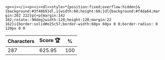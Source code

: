 `<p><i></i><p><i><dl><style>*{position:fixed;overflow:hidden}&{background:#3f4869}dl,i{width:60;height:60;}dl{background:#f4da64;margin:202 222}p{+p{margin:142 102;rotate:-90deg}width:120;height:120;margin:22 162}i{border:solid#e25c57;border-width:60px 60px 0 0;border-radius: 0 120px 0 0`

| Characters | Score 🏆 | %   |
| ---------- | -------- | --- |
| 287        | 625.95   | 100 |
